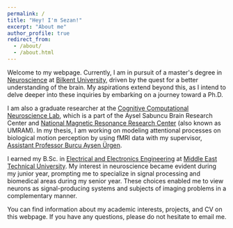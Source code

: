 ```yaml
---
permalink: /
title: "Hey! I'm Sezan!"
excerpt: "About me"
author_profile: true
redirect_from: 
  - /about/
  - /about.html
---
```


Welcome to my webpage. Currently, I am in pursuit of a master's degree in [Neuroscience](https://web4.bilkent.edu.tr/neuroscience/) at [Bilkent University](https://w3.bilkent.edu.tr/bilkent/), driven by the quest for a better understanding of the brain. My aspirations extend beyond this, as I intend to delve deeper into these inquiries by embarking on a journey toward a Ph.D.

I am also a graduate researcher at the [Cognitive Computational Neuroscience Lab](http://web3.bilkent.edu.tr/ccn/), which is a part of the Aysel Sabuncu Brain Research Center and [National Magnetic Resonance Research Center](https://umram.bilkent.edu.tr) (also known as UMRAM). In my thesis, I am working on modeling attentional processes on biological motion perception by using fMRI data with my supervisor, [Assistant Professor Burcu Ayşen Ürgen](http://www.psy.bilkent.edu.tr/faculty/faculty-members/burcu-aysen-urgen/). 

I earned my B.Sc. in [Electrical and Electronics Engineering](https://eee.metu.edu.tr) at [Middle East Technical University](https://www.metu.edu.tr). My interest in neuroscience became evident during my junior year, prompting me to specialize in signal processing and biomedical areas during my senior year. These choices enabled me to view neurons as signal-producing systems and subjects of imaging problems in a complementary manner.

You can find information about my academic interests, projects, and CV on this webpage. If you have any questions, please do not hesitate to email me.
